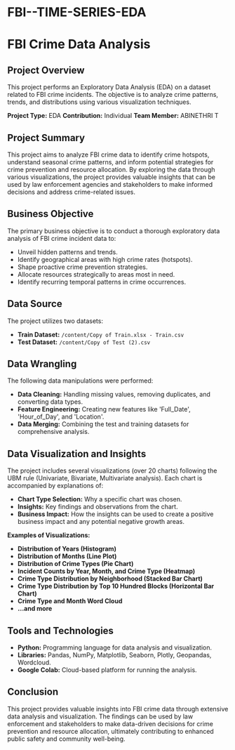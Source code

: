 # FBI--TIME-SERIES-EDA
# FBI Crime Data Analysis

## Project Overview

This project performs an Exploratory Data Analysis (EDA) on a dataset related to FBI crime incidents. The objective is to analyze crime patterns, trends, and distributions using various visualization techniques. 

**Project Type:** EDA
**Contribution:** Individual
**Team Member:** ABINETHRI T

## Project Summary

This project aims to analyze FBI crime data to identify crime hotspots, understand seasonal crime patterns, and inform potential strategies for crime prevention and resource allocation. By exploring the data through various visualizations, the project provides valuable insights that can be used by law enforcement agencies and stakeholders to make informed decisions and address crime-related issues.

## Business Objective

The primary business objective is to conduct a thorough exploratory data analysis of FBI crime incident data to:

* Unveil hidden patterns and trends.
* Identify geographical areas with high crime rates (hotspots).
* Shape proactive crime prevention strategies.
* Allocate resources strategically to areas most in need.
* Identify recurring temporal patterns in crime occurrences.

## Data Source

The project utilizes two datasets:

* **Train Dataset:** `/content/Copy of Train.xlsx - Train.csv`
* **Test Dataset:** `/content/Copy of Test (2).csv`

## Data Wrangling

The following data manipulations were performed:

* **Data Cleaning:** Handling missing values, removing duplicates, and converting data types.
* **Feature Engineering:** Creating new features like 'Full_Date', 'Hour_of_Day', and 'Location'.
* **Data Merging:** Combining the test and training datasets for comprehensive analysis.

## Data Visualization and Insights

The project includes several visualizations (over 20 charts) following the UBM rule (Univariate, Bivariate, Multivariate analysis). Each chart is accompanied by explanations of:

* **Chart Type Selection:** Why a specific chart was chosen.
* **Insights:** Key findings and observations from the chart.
* **Business Impact:** How the insights can be used to create a positive business impact and any potential negative growth areas.

**Examples of Visualizations:**

* **Distribution of Years (Histogram)**
* **Distribution of Months (Line Plot)**
* **Distribution of Crime Types (Pie Chart)**
* **Incident Counts by Year, Month, and Crime Type (Heatmap)**
* **Crime Type Distribution by Neighborhood (Stacked Bar Chart)**
* **Crime Type Distribution by Top 10 Hundred Blocks (Horizontal Bar Chart)**
* **Crime Type and Month Word Cloud**
* **...and more**

## Tools and Technologies

* **Python:** Programming language for data analysis and visualization.
* **Libraries:** Pandas, NumPy, Matplotlib, Seaborn, Plotly, Geopandas, Wordcloud.
* **Google Colab:** Cloud-based platform for running the analysis.

## Conclusion

This project provides valuable insights into FBI crime data through extensive data analysis and visualization. The findings can be used by law enforcement and stakeholders to make data-driven decisions for crime prevention and resource allocation, ultimately contributing to enhanced public safety and community well-being.
